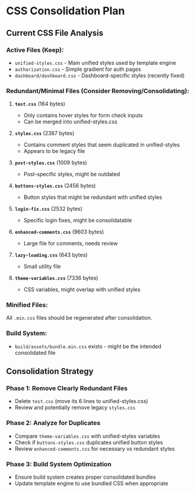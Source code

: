 # CSS Consolidation Plan

## Current CSS File Analysis

### **Active Files (Keep):**
- `unified-styles.css` - Main unified styles used by template engine
- `authorization.css` - Simple gradient for auth pages
- `dashboard/dashboard.css` - Dashboard-specific styles (recently fixed)

### **Redundant/Minimal Files (Consider Removing/Consolidating):**

1. **`test.css`** (164 bytes)
   - Only contains hover styles for form check inputs
   - Can be merged into unified-styles.css

2. **`styles.css`** (2387 bytes)
   - Contains comment styles that seem duplicated in unified-styles
   - Appears to be legacy file

3. **`post-styles.css`** (1009 bytes)
   - Post-specific styles, might be outdated

4. **`buttons-styles.css`** (2456 bytes)
   - Button styles that might be redundant with unified styles

5. **`login-fix.css`** (2532 bytes)
   - Specific login fixes, might be consolidatable

6. **`enhanced-comments.css`** (9603 bytes)
   - Large file for comments, needs review

7. **`lazy-loading.css`** (643 bytes)
   - Small utility file

8. **`theme-variables.css`** (7336 bytes)
   - CSS variables, might overlap with unified styles

### **Minified Files:**
All `.min.css` files should be regenerated after consolidation.

### **Build System:**
- `build/assets/bundle.min.css` exists - might be the intended consolidated file

## Consolidation Strategy

### Phase 1: Remove Clearly Redundant Files
- Delete `test.css` (move its 6 lines to unified-styles.css)
- Review and potentially remove legacy `styles.css`

### Phase 2: Analyze for Duplicates
- Compare `theme-variables.css` with unified-styles variables
- Check if `buttons-styles.css` duplicates unified button styles
- Review `enhanced-comments.css` for necessary vs redundant styles

### Phase 3: Build System Optimization
- Ensure build system creates proper consolidated bundles
- Update template engine to use bundled CSS when appropriate